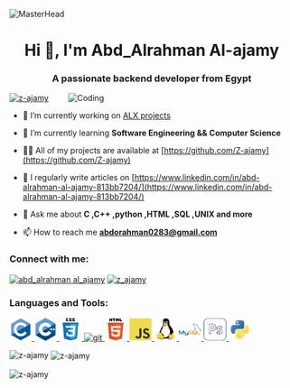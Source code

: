 ![MasterHead](https://1.bp.blogspot.com/-7A4WynwLsMw/XbBpCXG8fHI/AAAAAAAAMt4/uOa1bpLskYgrwGbllhSu2SDj_Mig8SXJQCLcBGAsYHQ/s1600/2000_600px.gif)

<h1 align="center">Hi 👋, I'm Abd_Alrahman Al-ajamy</h1>
<h3 align="center">A passionate backend developer from Egypt</h3>

<img align="right" alt="Coding" width="400" src="https://gifdb.com/images/high/animated-man-computer-coding-nae6mec378lsg1i3.gif">



<p align="left"> <a href="https://github.com/ryo-ma/github-profile-trophy"><img src="https://github-profile-trophy.vercel.app/?username=z-ajamy" alt="z-ajamy" /></a> </p>



- 🔭 I’m currently working on [ALX projects](https://www.alxafrica.com/)

- 🌱 I’m currently learning **Software Engineering && Computer Science**

- 👨‍💻 All of my projects are available at [https://github.com/Z-ajamy](https://github.com/Z-ajamy)

- 📝 I regularly write articles on [https://www.linkedin.com/in/abd-alrahman-al-ajamy-813bb7204/](https://www.linkedin.com/in/abd-alrahman-al-ajamy-813bb7204/)

- 💬 Ask me about **C ,C++ ,python ,HTML ,SQL ,UNIX and more**

- 📫 How to reach me **abdorahman0283@gmail.com**

<h3 align="left">Connect with me:</h3>
<p align="left">
<a href="https://linkedin.com/in/abd_alrahman al_ajamy" target="blank"><img align="center" src="https://raw.githubusercontent.com/rahuldkjain/github-profile-readme-generator/master/src/images/icons/Social/linked-in-alt.svg" alt="abd_alrahman al_ajamy" height="30" width="40" /></a>
<a href="https://instagram.com/z_ajamy" target="blank"><img align="center" src="https://raw.githubusercontent.com/rahuldkjain/github-profile-readme-generator/master/src/images/icons/Social/instagram.svg" alt="z_ajamy" height="30" width="40" /></a>
</p>

<h3 align="left">Languages and Tools:</h3>
<p align="left"> <a href="https://www.cprogramming.com/" target="_blank" rel="noreferrer"> <img src="https://raw.githubusercontent.com/devicons/devicon/master/icons/c/c-original.svg" alt="c" width="40" height="40"/> </a> <a href="https://www.w3schools.com/cpp/" target="_blank" rel="noreferrer"> <img src="https://raw.githubusercontent.com/devicons/devicon/master/icons/cplusplus/cplusplus-original.svg" alt="cplusplus" width="40" height="40"/> </a> <a href="https://www.w3schools.com/css/" target="_blank" rel="noreferrer"> <img src="https://raw.githubusercontent.com/devicons/devicon/master/icons/css3/css3-original-wordmark.svg" alt="css3" width="40" height="40"/> </a> <a href="https://git-scm.com/" target="_blank" rel="noreferrer"> <img src="https://www.vectorlogo.zone/logos/git-scm/git-scm-icon.svg" alt="git" width="40" height="40"/> </a> <a href="https://www.w3.org/html/" target="_blank" rel="noreferrer"> <img src="https://raw.githubusercontent.com/devicons/devicon/master/icons/html5/html5-original-wordmark.svg" alt="html5" width="40" height="40"/> </a> <a href="https://developer.mozilla.org/en-US/docs/Web/JavaScript" target="_blank" rel="noreferrer"> <img src="https://raw.githubusercontent.com/devicons/devicon/master/icons/javascript/javascript-original.svg" alt="javascript" width="40" height="40"/> </a> <a href="https://www.linux.org/" target="_blank" rel="noreferrer"> <img src="https://raw.githubusercontent.com/devicons/devicon/master/icons/linux/linux-original.svg" alt="linux" width="40" height="40"/> </a> <a href="https://www.mysql.com/" target="_blank" rel="noreferrer"> <img src="https://raw.githubusercontent.com/devicons/devicon/master/icons/mysql/mysql-original-wordmark.svg" alt="mysql" width="40" height="40"/> </a> <a href="https://www.photoshop.com/en" target="_blank" rel="noreferrer"> <img src="https://raw.githubusercontent.com/devicons/devicon/master/icons/photoshop/photoshop-line.svg" alt="photoshop" width="40" height="40"/> </a> <a href="https://www.python.org" target="_blank" rel="noreferrer"> <img src="https://raw.githubusercontent.com/devicons/devicon/master/icons/python/python-original.svg" alt="python" width="40" height="40"/> </a> </p>

<p><img align="left" src="https://github-readme-stats.vercel.app/api/top-langs?username=z-ajamy&show_icons=true&locale=en&layout=compact" alt="z-ajamy" /></p>

<p>&nbsp;<img align="center" src="https://github-readme-stats.vercel.app/api?username=z-ajamy&show_icons=true&locale=en" alt="z-ajamy" /></p>

<p><img align="center" src="https://github-readme-streak-stats.herokuapp.com/?user=z-ajamy&" alt="z-ajamy" /></p>
